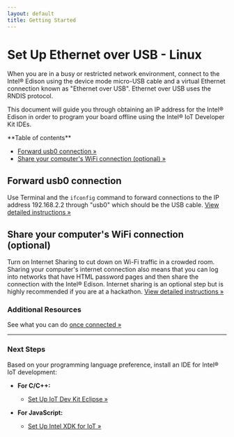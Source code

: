 ```yaml
---
layout: default
title: Getting Started
---
```


# Set Up Ethernet over USB - Linux

When you are in a busy or restricted network environment, connect to the Intel® Edison using the device mode micro-USB cable and a virtual Ethernet connection known as "Ethernet over USB". Ethernet over USB uses the RNDIS protocol.

This document will guide you through obtaining an IP address for the Intel® Edison in order to program your board offline using the Intel® IoT Developer Kit IDEs.


<div class="toc" markdown="1">
**Table of contents**

* [Forward usb0 connection »](#forward-usb0-connection)
* [Share your computer's WiFi connection (optional) »](#share-your-computers-wifi-connection-optional)
</div>

## Forward usb0 connection

Use Terminal and the `ifconfig` command to forward connections to the IP address 192.168.2.2 through "usb0" which should be the USB cable. [View detailed instructions »](details-forward_usb0.html)


## Share your computer's WiFi connection (optional)

Turn on Internet Sharing to cut down on Wi-Fi traffic in a crowded room. Sharing your computer's internet connection also means that you can log into networks that have HTML password pages and then share the connection with the Intel® Edison. Internet sharing is an optional step but is highly recommended if you are at a hackathon. [View detailed instructions »](details-share_internet.html)


### Additional Resources

See what you can do [once connected »](/docs/connectivity/ethernet_over_usb/shared/once_connected.html)

---

### Next Steps

Based on your programming language preference, install an IDE for Intel® IoT development:

* **For C/C++:**
  * [Set Up IoT Dev Kit Eclipse »](/docs/ide_setup/eclipse/)

* **For JavaScript:**
  * [Set Up Intel XDK for IoT »](/docs/ide_setup/xdk/)
